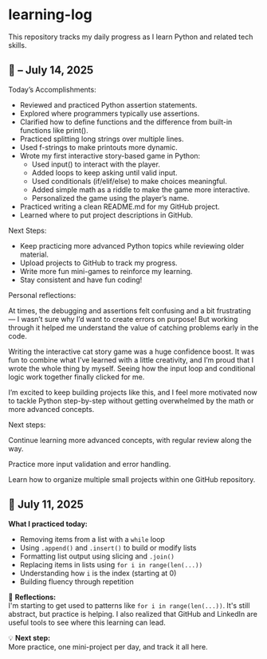 # learning-log
This repository tracks my daily progress as I learn Python and related tech skills.

## 📅 – July 14, 2025

Today’s Accomplishments:

- Reviewed and practiced Python assertion statements.
- Explored where programmers typically use assertions.
- Clarified how to define functions and the difference from built-in functions like print().
- Practiced splitting long strings over multiple lines.
- Used f-strings to make printouts more dynamic.
- Wrote my first interactive story-based game in Python:
    - Used input() to interact with the player.
    - Added loops to keep asking until valid input.
    - Used conditionals (if/elif/else) to make choices meaningful.
    - Added simple math as a riddle to make the game more interactive.
    - Personalized the game using the player’s name.
- Practiced writing a clean README.md for my GitHub project.
- Learned where to put project descriptions in GitHub.

Next Steps:

- Keep practicing more advanced Python topics while reviewing older material.
- Upload projects to GitHub to track my progress.
- Write more fun mini-games to reinforce my learning.
- Stay consistent and have fun coding!


Personal reflections:

At times, the debugging and assertions felt confusing and a bit frustrating — I wasn’t sure why I’d want to create errors on purpose! But working through it helped me understand the value of catching problems early in the code.

Writing the interactive cat story game was a huge confidence boost. It was fun to combine what I’ve learned with a little creativity, and I’m proud that I wrote the whole thing by myself. Seeing how the input loop and conditional logic work together finally clicked for me.

I’m excited to keep building projects like this, and I feel more motivated now to tackle Python step-by-step without getting overwhelmed by the math or more advanced concepts.

Next steps:

Continue learning more advanced concepts, with regular review along the way.

Practice more input validation and error handling.

Learn how to organize multiple small projects within one GitHub repository.





## 📅 July 11, 2025

**What I practiced today:**
- Removing items from a list with a `while` loop
- Using `.append()` and `.insert()` to build or modify lists
- Formatting list output using slicing and `.join()`
- Replacing items in lists using `for i in range(len(...))`
- Understanding how `i` is the index (starting at 0)
- Building fluency through repetition

🧠 **Reflections:**  
I'm starting to get used to patterns like `for i in range(len(...))`. It's still abstract, but practice is helping. I also realized that GitHub and LinkedIn are useful tools to see where this learning can lead.

💡 **Next step:**  
More practice, one mini-project per day, and track it all here.
